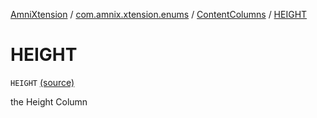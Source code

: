 [AmniXtension](../../index.md) / [com.amnix.xtension.enums](../index.md) / [ContentColumns](index.md) / [HEIGHT](./-h-e-i-g-h-t.md)

# HEIGHT

`HEIGHT` [(source)](https://github.com/AmniX/AmniXTension/tree/master/AmniXtension/src/main/java/com/amnix/xtension/enums/ContentColumns.kt#L34)

the Height Column

